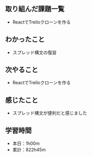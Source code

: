 ## 取り組んだ課題一覧
- ReactでTrelloクローンを作る
## わかったこと
- スプレッド構文の復習
## 次やること
- ReactでTrelloクローンを作る
## 感じたこと
- スプレッド構文が便利だと感じました
## 学習時間
- 本日：1h00m
- 累計：822h45m
